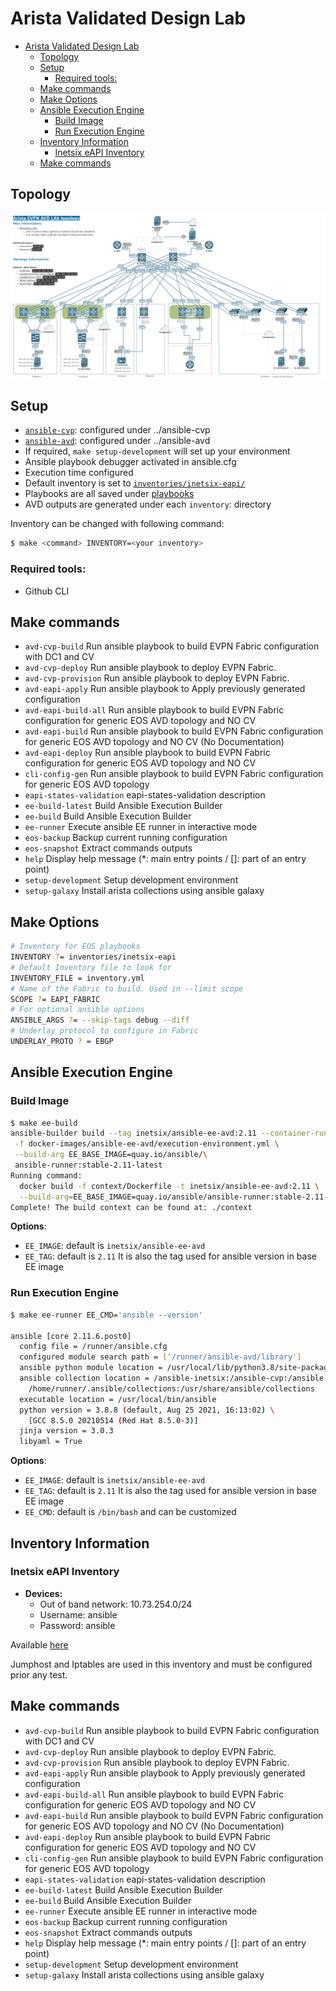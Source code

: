 # Arista Validated Design Lab

- [Arista Validated Design Lab](#arista-validated-design-lab)
  - [Topology](#topology)
  - [Setup](#setup)
    - [Required tools:](#required-tools)
  - [Make commands](#make-commands)
  - [Make Options](#make-options)
  - [Ansible Execution Engine](#ansible-execution-engine)
    - [Build Image](#build-image)
    - [Run Execution Engine](#run-execution-engine)
  - [Inventory Information](#inventory-information)
    - [Inetsix eAPI Inventory](#inetsix-eapi-inventory)
  - [Make commands](#make-commands-1)

## Topology

![Topology](inventories/inetsix-eapi/medias/topology.png)

## Setup

- [`ansible-cvp`](https://github.com/aristanetworks/ansible-cvp): configured under ../ansible-cvp
- [`ansible-avd`](https://github.com/aristanetworks/ansible-avd): configured under ../ansible-avd
- If required, `make setup-development` will set up your environment
- Ansible playbook debugger activated in ansible.cfg
- Execution time configured
- Default inventory is set to [`inventories/inetsix-eapi/`](inventories/inetsix-eapi/inventory.yml)
- Playbooks are all saved under [playbooks](playbooks/)
- AVD outputs are generated under each `inventory`: directory

Inventory can be changed with following command:

```bash
$ make <command> INVENTORY=<your inventory>
```
### Required tools:

- Github CLI

## Make commands

- `avd-cvp-build`                  Run ansible playbook to build EVPN Fabric configuration with DC1 and CV
- `avd-cvp-deploy`                 Run ansible playbook to deploy EVPN Fabric.
- `avd-cvp-provision`              Run ansible playbook to deploy EVPN Fabric.
- `avd-eapi-apply`                 Run ansible playbook to Apply previously generated configuration
- `avd-eapi-build-all`             Run ansible playbook to build EVPN Fabric configuration for generic EOS AVD topology and NO CV
- `avd-eapi-build`                 Run ansible playbook to build EVPN Fabric configuration for generic EOS AVD topology and NO CV (No Documentation)
- `avd-eapi-deploy`                Run ansible playbook to build EVPN Fabric configuration for generic EOS AVD topology and NO CV
- `cli-config-gen`                 Run ansible playbook to build EVPN Fabric configuration for generic EOS AVD topology
- `eapi-states-validation`         eapi-states-validation description
- `ee-build-latest`                Build Ansible Execution Builder
- `ee-build`                       Build Ansible Execution Builder
- `ee-runner`                      Execute ansible EE runner in interactive mode
- `eos-backup`                     Backup current running configuration
- `eos-snapshot`                   Extract commands outputs
- `help`                           Display help message (*: main entry points / []: part of an entry point)
- `setup-development`              Setup development environment
- `setup-galaxy`                   Install arista collections using ansible galaxy

## Make Options

```bash
# Inventory for EOS playbooks
INVENTORY ?= inventories/inetsix-eapi
# Default Inventory file to look for
INVENTORY_FILE = inventory.yml
# Name of the Fabric to build. Used in --limit scope
SCOPE ?= EAPI_FABRIC
# For optional ansible options
ANSIBLE_ARGS ?= --skip-tags debug --diff
# Underlay protocol to configure in Fabric
UNDERLAY_PROTO ? = EBGP
```

## Ansible Execution Engine

### Build Image

```bash
$ make ee-build
ansible-builder build --tag inetsix/ansible-ee-avd:2.11 --container-runtime docker\
 -f docker-images/ansible-ee-avd/execution-environment.yml \
 --build-arg EE_BASE_IMAGE=quay.io/ansible/\
 ansible-runner:stable-2.11-latest
Running command:
  docker build -f context/Dockerfile -t inetsix/ansible-ee-avd:2.11 \
  --build-arg=EE_BASE_IMAGE=quay.io/ansible/ansible-runner:stable-2.11-latest context
Complete! The build context can be found at: ./context
```

__Options__:

- `EE_IMAGE`: default is `inetsix/ansible-ee-avd`
- `EE_TAG`: default is `2.11` It is also the tag used for ansible version in base EE image

### Run Execution Engine

```bash
$ make ee-runner EE_CMD='ansible --version'

ansible [core 2.11.6.post0]
  config file = /runner/ansible.cfg
  configured module search path = ['/runner/ansible-avd/library']
  ansible python module location = /usr/local/lib/python3.8/site-packages/ansible
  ansible collection location = /ansible-inetsix:/ansible-cvp:/ansible-avd:\
    /home/runner/.ansible/collections:/usr/share/ansible/collections
  executable location = /usr/local/bin/ansible
  python version = 3.8.8 (default, Aug 25 2021, 16:13:02) \
    [GCC 8.5.0 20210514 (Red Hat 8.5.0-3)]
  jinja version = 3.0.3
  libyaml = True
```

__Options__:

- `EE_IMAGE`: default is `inetsix/ansible-ee-avd`
- `EE_TAG`: default is `2.11` It is also the tag used for ansible version in base EE image
- `EE_CMD`: default is `/bin/bash` and can be customized

## Inventory Information

### Inetsix eAPI Inventory

- __Devices:__
  - Out of band network: 10.73.254.0/24
  - Username: ansible
  - Password: ansible

Available [here](inventories/inetsix-eapi/README.md)

Jumphost and Iptables are used in this inventory and must be configured prior any test.

## Make commands

- `avd-cvp-build`                  Run ansible playbook to build EVPN Fabric configuration with DC1 and CV
- `avd-cvp-deploy`                 Run ansible playbook to deploy EVPN Fabric.
- `avd-cvp-provision`              Run ansible playbook to deploy EVPN Fabric.
- `avd-eapi-apply`                 Run ansible playbook to Apply previously generated configuration
- `avd-eapi-build-all`             Run ansible playbook to build EVPN Fabric configuration for generic EOS AVD topology and NO CV
- `avd-eapi-build`                 Run ansible playbook to build EVPN Fabric configuration for generic EOS AVD topology and NO CV (No Documentation)
- `avd-eapi-deploy`                Run ansible playbook to build EVPN Fabric configuration for generic EOS AVD topology and NO CV
- `cli-config-gen`                 Run ansible playbook to build EVPN Fabric configuration for generic EOS AVD topology
- `eapi-states-validation`         eapi-states-validation description
- `ee-build-latest`                Build Ansible Execution Builder
- `ee-build`                       Build Ansible Execution Builder
- `ee-runner`                      Execute ansible EE runner in interactive mode
- `eos-backup`                     Backup current running configuration
- `eos-snapshot`                   Extract commands outputs
- `help`                           Display help message (*: main entry points / []: part of an entry point)
- `setup-development`              Setup development environment
- `setup-galaxy`                   Install arista collections using ansible galaxy
